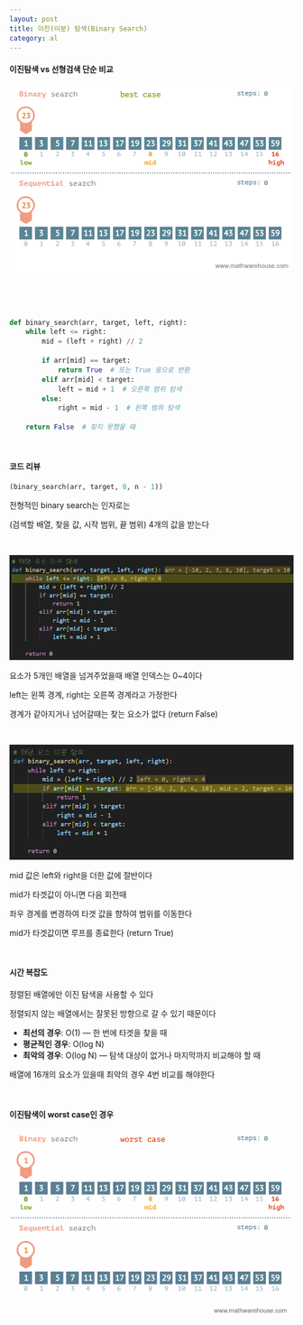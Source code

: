 ```yaml
---
layout: post
title: 이진(이분) 탐색(Binary Search)
category: al
---
```

#### 이진탐색 vs 선형검색 단순 비교

![이분탐색 vs 선형검색](/assets/images/al/binary-search-01.gif)

&nbsp;

&nbsp;

```python
def binary_search(arr, target, left, right):
    while left <= right:
        mid = (left + right) // 2

        if arr[mid] == target:
            return True  # 또는 True 등으로 반환
        elif arr[mid] < target:
            left = mid + 1  # 오른쪽 범위 탐색
        else:
            right = mid - 1  # 왼쪽 범위 탐색

    return False  # 찾지 못했을 때
```

&nbsp;

#### 코드 리뷰

```python
(binary_search(arr, target, 0, n - 1)) 
```

  전형적인 binary search는 인자로는 

  (검색할 배열, 찾을 값, 시작 범위, 끝 범위) 4개의 값을 받는다

  &nbsp;

  ![코드리뷰-1](/assets/images/al/binary-search-03.png) 

  요소가 5개인 배열을 넘겨주었을때 배열 인덱스는 0~4이다

  left는 왼쪽 경계, right는 오른쪽 경계라고 가정한다

  경계가 같아지거나 넘어갈때는 찾는 요소가 없다 (return False)

  &nbsp;

  ![코드리뷰-2](/assets/images/al/binary-search-04.png) 
  
  mid 값은 left와 right을 더한 값에 절반이다

  mid가 타겟값이 아니면 다음 회전때 
  
  좌우 경계를 변경하여 타겟 값을 향하여 범위를 이동한다

  mid가 타겟값이면 루프를 종료한다 (return True)

  &nbsp;

#### 시간 복잡도

  정렬된 배열에만 이진 탐색을 사용할 수 있다

  정렬되지 않는 배열에서는 잘못된 방향으로 갈 수 있기 때문이다

  - **최선의 경우**: O(1) — 한 번에 타겟을 찾을 때
  - **평균적인 경우**: O(log N)
  - **최악의 경우**: O(log N) — 탐색 대상이 없거나 마지막까지 비교해야 할 때  
    

  배열에 16개의 요소가 있을때 최악의 경우 4번 비교를 해야한다

  &nbsp;

#### 이진탐색이 worst case인 경우

![이분탐색 나쁜 예](/assets/images/al/binary-search-02.gif)